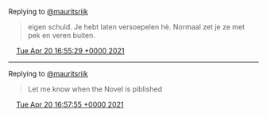 Replying to [@mauritsrijk](https://twitter.com/mauritsrijk/status/1384542438749003777)

> eigen schuld\. Je hebt laten versoepelen hè\. Normaal zet je ze met pek en veren buiten\.

<img src="../../media/tweet.ico" width="12" /> [Tue Apr 20 16:55:29 +0000 2021](https://twitter.com/DromerDenker/status/1384551303150510080)

----

Replying to [@mauritsrijk](https://twitter.com/mauritsrijk/status/1383717648324710401)

> Let me know when the Novel is piblished

<img src="../../media/tweet.ico" width="12" /> [Tue Apr 20 16:57:55 +0000 2021](https://twitter.com/DromerDenker/status/1384551917985181697)